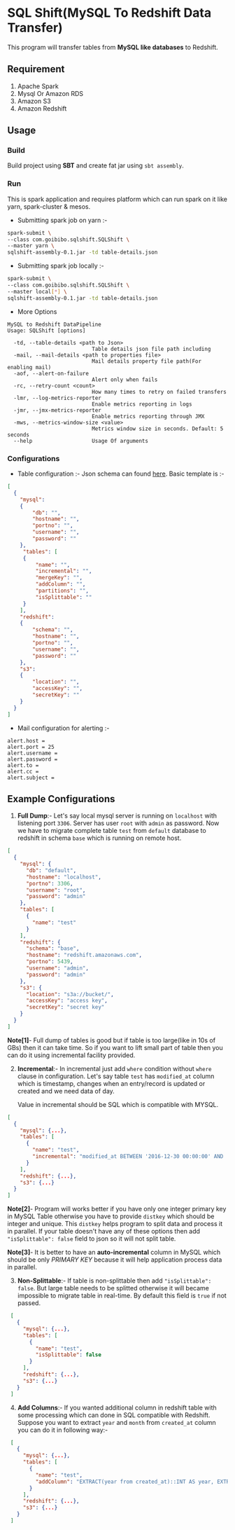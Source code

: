 # SQL Shift(MySQL To Redshift Data Transfer)

This program will transfer tables from **MySQL like databases** to Redshift.

Requirement
-----------
1. Apache Spark
2. Mysql Or Amazon RDS
3. Amazon S3
4. Amazon Redshift

Usage
-----

### Build
Build project using **SBT** and create fat jar using `sbt assembly`.

### Run
This is spark application and requires platform which can run spark on it like yarn, spark-cluster & mesos.

- Submitting spark job on yarn :-
```bash
spark-submit \
--class com.goibibo.sqlshift.SQLShift \
--master yarn \
sqlshift-assembly-0.1.jar -td table-details.json
```

- Submitting spark job locally :-
```bash
spark-submit \
--class com.goibibo.sqlshift.SQLShift \
--master local[*] \
sqlshift-assembly-0.1.jar -td table-details.json
```

- More Options

```text
MySQL to Redshift DataPipeline
Usage: SQLShift [options]

  -td, --table-details <path to Json>
                           Table details json file path including
  -mail, --mail-details <path to properties file>
                           Mail details property file path(For enabling mail)
  -aof, --alert-on-failure
                           Alert only when fails
  -rc, --retry-count <count>
                           How many times to retry on failed transfers
  -lmr, --log-metrics-reporter
                           Enable metrics reporting in logs
  -jmr, --jmx-metrics-reporter
                           Enable metrics reporting through JMX
  -mws, --metrics-window-size <value>
                           Metrics window size in seconds. Default: 5 seconds
  --help                   Usage Of arguments
```

### Configurations

- Table configuration :- Json schema can found [here](src/main/resources/json.schema). Basic template is :-

```json
[
  {
    "mysql":
    {
        "db": "",
        "hostname": "",
        "portno": "",
        "username": "",
        "password": ""
    },
     "tables": [
     {
         "name": "",
         "incremental": "",
         "mergeKey": "",
         "addColumn": "",
         "partitions": "",
         "isSplittable": ""
     }
    ],
    "redshift":
    {
        "schema": "",
        "hostname": "",
        "portno": "",
        "username": "",
        "password": ""
    },
    "s3":
    {
        "location": "",
        "accessKey": "",
        "secretKey": ""
    }
  }
]
```

- Mail configuration for alerting :-

```PROPERTIES
alert.host =
alert.port = 25
alert.username =
alert.password =
alert.to =
alert.cc =
alert.subject =
```

## Example Configurations

1. **Full Dump**:- Let's say local mysql server is running on `localhost` with listening port `3306`. Server has user `root` with 
`admin` as password. Now we have to migrate complete table `test` from `default` database to redshift in schema `base` 
which is running on remote host.
 
```json
[
  {
    "mysql": {
      "db": "default",
      "hostname": "localhost",
      "portno": 3306,
      "username": "root",
      "password": "admin"
    },
    "tables": [
      {
        "name": "test"
      }
    ],
    "redshift": {
      "schema": "base",
      "hostname": "redshift.amazonaws.com",
      "portno": 5439,
      "username": "admin",
      "password": "admin"
    },
    "s3": {
      "location": "s3a://bucket/",
      "accessKey": "access key",
      "secretKey": "secret key"
    }
  }
]
```

**Note[1]**- Full dump of tables is good but if table is too large(like in 10s of GBs) then it can take time. So if you 
want to lift small part of table then you can do it using incremental facility provided. 
 
 
2. **Incremental**:- In incremental just add `where` condition without `where` clause in configuration. Let's say table `test` has 
`modified_at` column which is timestamp, changes when an entry/record is updated or created and we need data of day.
 
   Value in incremental should be SQL which is compatible with MYSQL.  
 
 ```json
 [
   {
     "mysql": {...},
     "tables": [
       {
         "name": "test",
         "incremental": "modified_at BETWEEN '2016-12-30 00:00:00' AND '2016-12-30 23:59:59'"
       }
     ],
     "redshift": {...},
     "s3": {...}
   }
 ]
 ```
 
 **Note[2]**- Program will works better if you have only one integer primary key in MySQL Table otherwise you have to 
 provide `distkey` which should be integer and unique. This `distkey` helps program to split data and process it in 
 parallel. If your table doesn't have any of these options then add `"isSplittable": false` field to json so it will not
 split table.

 **Note[3]**- It is better to have an **auto-incremental** column in MySQL which should be only _PRIMARY KEY_ because
  it will help application process data in parallel.

3. **Non-Splittable**:- If table is non-splittable then add `"isSplittable": false`. But large table needs to be splitted otherwise it will
became impossible to migrate table in real-time. By default this field is `true` if not passed.

```json
 [
   {
     "mysql": {...},
     "tables": [
       {
         "name": "test",
         "isSplittable": false
       }
     ],
     "redshift": {...},
     "s3": {...}
   }
 ]
 ```

4. **Add Columns**:- If you wanted additional column in redshift table with some processing which can done in SQL 
compatible with Redshift. Suppose you want to extract `year` and `month` from `created_at` column you can do it in 
following way:-
 
 ```json
  [
    {
      "mysql": {...},
      "tables": [
        {
          "name": "test",
          "addColumn": "EXTRACT(year from created_at)::INT AS year, EXTRACT(month from created_at)::INT AS month"
        }
      ],
      "redshift": {...},
      "s3": {...}
    }
  ]
  ```
